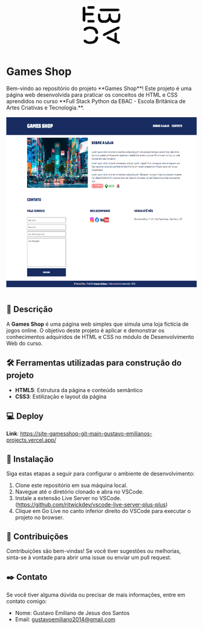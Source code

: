 <div align="center">
    <img align="center" alt="React" height="100" width="100" src="https://github.com/GustavoEmiliano/site_gamesshop/blob/main/images/Logo-EBAC.png" alt="EBAC Logo"><br><br>
</div>

# Games Shop

<div>
Bem-vindo ao repositório do projeto **Games Shop**! Este projeto é uma página web desenvolvida para praticar os conceitos de HTML e CSS aprendidos no curso **Full Stack Python da EBAC - Escola Britânica de Artes Criativas e Tecnologia.**.
<br><br>
</div>

<div align="center">
    <img align="center" alt="React" height="450" width="700" src="https://github.com/GustavoEmiliano/site_gamesshop/blob/main/images/servidor-estatico-tan.vercel.app_games_shop.png" alt="EBAC Logo"><br><br>
</div>

## :bookmark_tabs: Descrição

A **Games Shop** é uma página web simples que simula uma loja fictícia de jogos online. O objetivo deste projeto é aplicar e demonstrar os conhecimentos adquiridos de HTML e CSS no módulo de Desenvolvimento Web do curso.

## 🛠️ Ferramentas utilizadas para construção do projeto

- **HTML5**: Estrutura da página e conteúdo semântico
- **CSS3**: Estilização e layout da página

 ## :computer: Deploy 

 **Link**: https://site-gamesshop-git-main-gustavo-emilianos-projects.vercel.app/

## :open_file_folder: Instalação 

Siga estas etapas a seguir para configurar o ambiente de desenvolvimento:

1. Clone este repositório em sua máquina local.
2. Navegue até o diretório clonado e abra no VSCode.
3. Instale a extensão Live Server no VSCode. (https://github.com/ritwickdey/vscode-live-server-plus-plus)
4. Clique em Go Live no canto inferior direito do VSCode para executar o projeto no browser.

## :wrench: Contribuições 

Contribuições são bem-vindas! Se você tiver sugestões ou melhorias, sinta-se à vontade para abrir uma issue ou enviar um pull request.

## ✒️ Contato

Se você tiver alguma dúvida ou precisar de mais informações, entre em contato comigo:

- Nome: Gustavo Emiliano de Jesus dos Santos
- Email: gustavoemiliano2014@gmail.com




